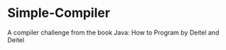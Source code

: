 Simple-Compiler
===============

A compiler challenge from the book Java: How to Program by Deitel and Deitel
